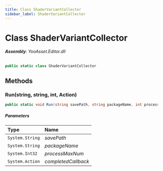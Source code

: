 ```yaml
---
title: Class ShaderVariantCollector
sidebar_label: ShaderVariantCollector
---
```

# Class ShaderVariantCollector


###### **Assembly**: YooAsset.Editor.dll

```csharp title="Declaration"
public static class ShaderVariantCollector
```
## Methods
### Run(string, string, int, Action)


```csharp title="Declaration"
public static void Run(string savePath, string packageName, int processMaxNum, Action completedCallback)
```

##### Parameters

| Type | Name |
|:--- |:--- |
| `System.String` | *savePath* |
| `System.String` | *packageName* |
| `System.Int32` | *processMaxNum* |
| `System.Action` | *completedCallback* |

